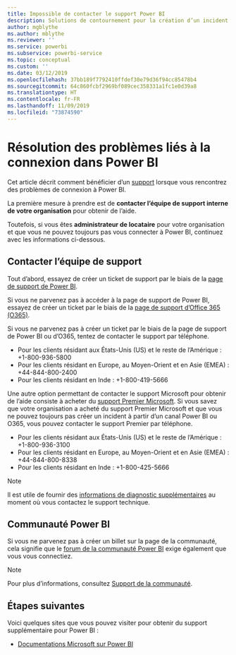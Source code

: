 ```yaml
---
title: Impossible de contacter le support Power BI
description: Solutions de contournement pour la création d’un incident Power BI si un utilisateur ne peut pas se connecter
author: mgblythe
ms.author: mblythe
ms.reviewer: ''
ms.service: powerbi
ms.subservice: powerbi-service
ms.topic: conceptual
ms.custom: ''
ms.date: 03/12/2019
ms.openlocfilehash: 37bb189f7792410ffdef30e79d36f94cc85478b4
ms.sourcegitcommit: 64c860fcbf2969bf089cec358331a1fc1e0d39a8
ms.translationtype: HT
ms.contentlocale: fr-FR
ms.lasthandoff: 11/09/2019
ms.locfileid: "73874590"
---
```

# <a name="troubleshooting-sign-in-issues-for-power-bi"></a>Résolution des problèmes liés à la connexion dans Power BI

Cet article décrit comment bénéficier d’un [support](https://powerbi.microsoft.com/support/) lorsque vous rencontrez des problèmes de connexion à Power BI.

La première mesure à prendre est de **contacter l’équipe de support interne de votre organisation** pour obtenir de l’aide.

Toutefois, si vous êtes **administrateur de locataire** pour votre organisation et que vous ne pouvez toujours pas vous connecter à Power BI, continuez avec les informations ci-dessous.

## <a name="engage-the-support-team"></a>Contacter l’équipe de support

Tout d’abord, essayez de créer un ticket de support par le biais de la [page de support de Power BI](https://powerbi.microsoft.com/support/).

Si vous ne parvenez pas à accéder à la page de support de Power BI, essayez de créer un ticket par le biais de la [page de support d’Office 365 (O365)](https://support.office.com/home/contact).

Si vous ne parvenez pas à créer un ticket par le biais de la page de support de Power BI ou d’O365, tentez de contacter le support par téléphone.

* Pour les clients résidant aux États-Unis (US) et le reste de l’Amérique : +1-800-936-5800
* Pour les clients résidant en Europe, au Moyen-Orient et en Asie (EMEA) : +44-844-800-2400
* Pour les clients résidant en Inde : +1-800-419-5666

Une autre option permettant de contacter le support Microsoft pour obtenir de l’aide consiste à acheter du [support Premier Microsoft](https://support.microsoft.com/premier). Si vous savez que votre organisation a acheté du support Premier Microsoft et que vous ne pouvez toujours pas créer un incident à partir d’un canal Power BI ou O365, vous pouvez contacter le support Premier par téléphone.

* Pour les clients résidant aux États-Unis (US) et le reste de l’Amérique : +1-800-936-3100
* Pour les clients résidant en Europe, au Moyen-Orient et en Asie (EMEA) : +44-844-800-8338
* Pour les clients résidant en Inde : +1-800-425-5666

> [!Note]
> Il est utile de fournir des [informations de diagnostic supplémentaires](service-admin-capturing-additional-diagnostic-information-for-power-bi.md) au moment où vous contactez le support technique.

## <a name="power-bi-community"></a>Communauté Power BI

Si vous ne parvenez pas à créer un billet sur la page de la communauté, cela signifie que le [forum de la communauté Power BI](https://community.powerbi.com/) exige également que vous vous connectiez.

> [!Note]
> Pour plus d’informations, consultez [Support de la communauté](https://community.powerbi.com/t5/Community-Support/ct-p/PBI_CommunitySupport).

## <a name="next-steps"></a>Étapes suivantes

Voici quelques sites que vous pouvez visiter pour obtenir du support supplémentaire pour Power BI :

* [Documentations Microsoft sur Power BI](https://docs.microsoft.com/power-bi/)
